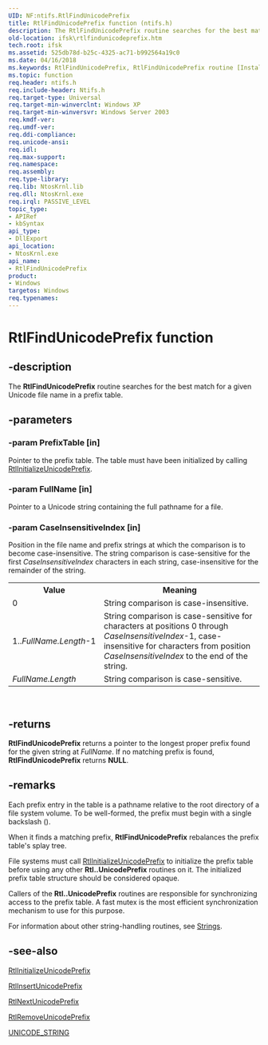 ```yaml
---
UID: NF:ntifs.RtlFindUnicodePrefix
title: RtlFindUnicodePrefix function (ntifs.h)
description: The RtlFindUnicodePrefix routine searches for the best match for a given Unicode file name in a prefix table.
old-location: ifsk\rtlfindunicodeprefix.htm
tech.root: ifsk
ms.assetid: 525db78d-b25c-4325-ac71-b992564a19c0
ms.date: 04/16/2018
ms.keywords: RtlFindUnicodePrefix, RtlFindUnicodePrefix routine [Installable File System Drivers], ifsk.rtlfindunicodeprefix, ntifs/RtlFindUnicodePrefix, rtlref_55dbfa12-5de6-44e0-8488-6e83abfaad84.xml
ms.topic: function
req.header: ntifs.h
req.include-header: Ntifs.h
req.target-type: Universal
req.target-min-winverclnt: Windows XP
req.target-min-winversvr: Windows Server 2003
req.kmdf-ver: 
req.umdf-ver: 
req.ddi-compliance: 
req.unicode-ansi: 
req.idl: 
req.max-support: 
req.namespace: 
req.assembly: 
req.type-library: 
req.lib: NtosKrnl.lib
req.dll: NtosKrnl.exe
req.irql: PASSIVE_LEVEL
topic_type:
- APIRef
- kbSyntax
api_type:
- DllExport
api_location:
- NtosKrnl.exe
api_name:
- RtlFindUnicodePrefix
product:
- Windows
targetos: Windows
req.typenames: 
---
```


# RtlFindUnicodePrefix function


## -description


The <b>RtlFindUnicodePrefix</b> routine searches for the best match for a given Unicode file name in a prefix table. 


## -parameters




### -param PrefixTable [in]

Pointer to the prefix table. The table must have been initialized by calling <a href="https://docs.microsoft.com/windows-hardware/drivers/ddi/content/ntifs/nf-ntifs-rtlinitializeunicodeprefix">RtlInitializeUnicodePrefix</a>.


### -param FullName [in]

Pointer to a Unicode string containing the full pathname for a file. 


### -param CaseInsensitiveIndex [in]

Position in the file name and prefix strings at which the comparison is to become case-insensitive. The string comparison is case-sensitive for the first <i>CaseInsensitiveIndex</i> characters in each string, case-insensitive for the remainder of the string.

<table>
<tr>
<th>Value</th>
<th>Meaning</th>
</tr>
<tr>
<td>
0

</td>
<td>
String comparison is case-insensitive.

</td>
</tr>
<tr>
<td>
1..<i>FullName.Length</i>-1

</td>
<td>
String comparison is case-sensitive for characters at positions 0 through <i>CaseInsensitiveIndex</i>-1, case-insensitive for characters from position <i>CaseInsensitiveIndex</i> to the end of the string.

</td>
</tr>
<tr>
<td>
<i>FullName.Length</i>

</td>
<td>
String comparison is case-sensitive.

</td>
</tr>
</table>
 


## -returns



<b>RtlFindUnicodePrefix</b> returns a pointer to the longest proper prefix found for the given string at <i>FullName</i>. If no matching prefix is found, <b>RtlFindUnicodePrefix</b> returns <b>NULL</b>. 




## -remarks



Each prefix entry in the table is a pathname relative to the root directory of a file system volume. To be well-formed, the prefix must begin with a single backslash (\). 

When it finds a matching prefix, <b>RtlFindUnicodePrefix</b> rebalances the prefix table's splay tree.

File systems must call <a href="https://docs.microsoft.com/windows-hardware/drivers/ddi/content/ntifs/nf-ntifs-rtlinitializeunicodeprefix">RtlInitializeUnicodePrefix</a> to initialize the prefix table before using any other <b>Rtl..UnicodePrefix</b> routines on it. The initialized prefix table structure should be considered opaque.

Callers of the <b>Rtl..UnicodePrefix</b> routines are responsible for synchronizing access to the prefix table. A fast mutex is the most efficient synchronization mechanism to use for this purpose. 

For information about other string-handling routines, see <a href="https://docs.microsoft.com/windows-hardware/drivers/ddi/content/index">Strings</a>. 




## -see-also




<a href="https://docs.microsoft.com/windows-hardware/drivers/ddi/content/ntifs/nf-ntifs-rtlinitializeunicodeprefix">RtlInitializeUnicodePrefix</a>



<a href="https://docs.microsoft.com/windows-hardware/drivers/ddi/content/ntifs/nf-ntifs-rtlinsertunicodeprefix">RtlInsertUnicodePrefix</a>



<a href="https://docs.microsoft.com/windows-hardware/drivers/ddi/content/ntifs/nf-ntifs-rtlnextunicodeprefix">RtlNextUnicodePrefix</a>



<a href="https://docs.microsoft.com/windows-hardware/drivers/ddi/content/ntifs/nf-ntifs-rtlremoveunicodeprefix">RtlRemoveUnicodePrefix</a>



<a href="https://docs.microsoft.com/windows/desktop/api/ntdef/ns-ntdef-_unicode_string">UNICODE_STRING</a>
 

 

